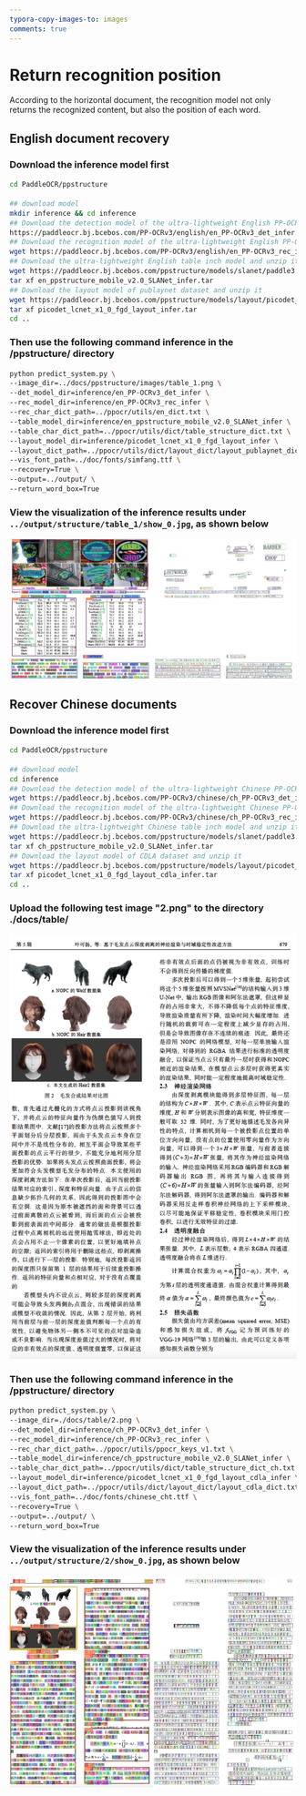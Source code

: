 ```yaml
---
typora-copy-images-to: images
comments: true
---
```


# Return recognition position

According to the horizontal document, the recognition model not only returns the recognized content, but also the position of each word.

## English document recovery

### Download the inference model first

```bash linenums="1"
cd PaddleOCR/ppstructure

## download model
mkdir inference && cd inference
## Download the detection model of the ultra-lightweight English PP-OCRv3 model and unzip it
https://paddleocr.bj.bcebos.com/PP-OCRv3/english/en_PP-OCRv3_det_infer.tar && tar xf en_PP-OCRv3_det_infer.tar
## Download the recognition model of the ultra-lightweight English PP-OCRv3 model and unzip it
wget https://paddleocr.bj.bcebos.com/PP-OCRv3/english/en_PP-OCRv3_rec_infer.tar && tar xf en_PP-OCRv3_rec_infer.tar
## Download the ultra-lightweight English table inch model and unzip it
wget https://paddleocr.bj.bcebos.com/ppstructure/models/slanet/paddle3.0b2/en_ppstructure_mobile_v2.0_SLANet_infer.tar
tar xf en_ppstructure_mobile_v2.0_SLANet_infer.tar
## Download the layout model of publaynet dataset and unzip it
wget https://paddleocr.bj.bcebos.com/ppstructure/models/layout/picodet_lcnet_x1_0_fgd_layout_infer.tar
tar xf picodet_lcnet_x1_0_fgd_layout_infer.tar
cd ..
```

### Then use the following command inference in the /ppstructure/ directory

```bash linenums="1"
python predict_system.py \
--image_dir=../docs/ppstructure/images/table_1.png \
--det_model_dir=inference/en_PP-OCRv3_det_infer \
--rec_model_dir=inference/en_PP-OCRv3_rec_infer \
--rec_char_dict_path=../ppocr/utils/en_dict.txt \
--table_model_dir=inference/en_ppstructure_mobile_v2.0_SLANet_infer \
--table_char_dict_path=../ppocr/utils/dict/table_structure_dict.txt \
--layout_model_dir=inference/picodet_lcnet_x1_0_fgd_layout_infer \
--layout_dict_path=../ppocr/utils/dict/layout_dict/layout_publaynet_dict.txt \
--vis_font_path=../doc/fonts/simfang.ttf \
--recovery=True \
--output=../output/ \
--return_word_box=True
```

### View the visualization of the inference results under `../output/structure/table_1/show_0.jpg`, as shown below

![show_0_mdf_v2](./images/799450d4-d2c5-4b61-b490-e160dc0f515c.jpeg)

## Recover Chinese documents

### Download the inference model first

```bash linenums="1"
cd PaddleOCR/ppstructure

## download model
cd inference
## Download the detection model of the ultra-lightweight Chinese PP-OCRv3 model and unzip it
wget https://paddleocr.bj.bcebos.com/PP-OCRv3/chinese/ch_PP-OCRv3_det_infer.tar && tar xf ch_PP-OCRv3_det_infer.tar
## Download the recognition model of the ultra-lightweight Chinese PP-OCRv3 model and unzip it
wget https://paddleocr.bj.bcebos.com/PP-OCRv3/chinese/ch_PP-OCRv3_rec_infer.tar && tar xf ch_PP-OCRv3_rec_infer.tar
## Download the ultra-lightweight Chinese table inch model and unzip it
wget https://paddleocr.bj.bcebos.com/ppstructure/models/slanet/paddle3.0b2/ch_ppstructure_mobile_v2.0_SLANet_infer.tar
tar xf ch_ppstructure_mobile_v2.0_SLANet_infer.tar
## Download the layout model of CDLA dataset and unzip it
wget https://paddleocr.bj.bcebos.com/ppstructure/models/layout/picodet_lcnet_x1_0_fgd_layout_cdla_infer.tar
tar xf picodet_lcnet_x1_0_fgd_layout_cdla_infer.tar
cd ..
```

### Upload the following test image "2.png" to the directory ./docs/table/

![2](./images/d0858341-a889-483c-8373-5ecaa57f3b20.png)

### Then use the following command inference in the /ppstructure/ directory

```bash linenums="1"
python predict_system.py \
--image_dir=./docs/table/2.png \
--det_model_dir=inference/ch_PP-OCRv3_det_infer \
--rec_model_dir=inference/ch_PP-OCRv3_rec_infer \
--rec_char_dict_path=../ppocr/utils/ppocr_keys_v1.txt \
--table_model_dir=inference/ch_ppstructure_mobile_v2.0_SLANet_infer \
--table_char_dict_path=../ppocr/utils/dict/table_structure_dict_ch.txt \
--layout_model_dir=inference/picodet_lcnet_x1_0_fgd_layout_cdla_infer \
--layout_dict_path=../ppocr/utils/dict/layout_dict/layout_cdla_dict.txt \
--vis_font_path=../doc/fonts/chinese_cht.ttf \
--recovery=True \
--output=../output/ \
--return_word_box=True
```

### View the visualization of the inference results under `../output/structure/2/show_0.jpg`, as shown below

![show_1_mdf_v2](./images/3c200538-f2e6-4d79-847a-4c4587efa9f0.jpeg)
